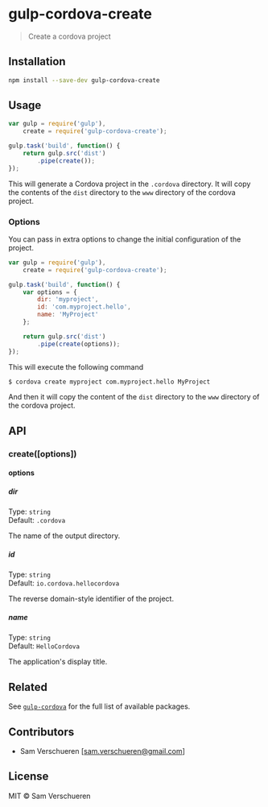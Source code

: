 # gulp-cordova-create

> Create a cordova project

## Installation

```bash
npm install --save-dev gulp-cordova-create
```

## Usage

```JavaScript
var gulp = require('gulp'),
    create = require('gulp-cordova-create');

gulp.task('build', function() {
    return gulp.src('dist')
        .pipe(create());
});
```

This will generate a Cordova project in the ```.cordova``` directory. It will copy the contents of the ```dist``` directory
to the ```www``` directory of the cordova project.

### Options

You can pass in extra options to change the initial configuration of the project.

```JavaScript
var gulp = require('gulp'),
    create = require('gulp-cordova-create');

gulp.task('build', function() {
    var options = {
        dir: 'myproject',
        id: 'com.myproject.hello',
        name: 'MyProject'
    };

    return gulp.src('dist')
        .pipe(create(options));
});
```

This will execute the following command

```bash
$ cordova create myproject com.myproject.hello MyProject
```

And then it will copy the content of the ```dist``` directory to the ```www``` directory of the cordova project.

## API

### create([options])

#### options

##### dir

Type: `string`  
Default: `.cordova`

The name of the output directory.

##### id

Type: `string`  
Default: `io.cordova.hellocordova`

The reverse domain-style identifier of the project.

##### name

Type: `string`  
Default: `HelloCordova`

The application's display title.

## Related

See [`gulp-cordova`](https://github.com/SamVerschueren/gulp-cordova) for the full list of available packages.

## Contributors

- Sam Verschueren [<sam.verschueren@gmail.com>]

## License

MIT © Sam Verschueren
